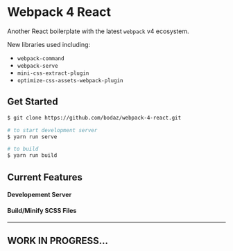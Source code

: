 # Webpack 4 React

Another React boilerplate with the latest `webpack` v4 ecosystem.

New libraries used including:

- `webpack-command`
- `webpack-serve`
- `mini-css-extract-plugin`
- `optimize-css-assets-webpack-plugin`

## Get Started

```bash
$ git clone https://github.com/bodaz/webpack-4-react.git

# to start development server
$ yarn run serve

# to build
$ yarn run build
```

## Current Features

#### Developement Server

#### Build/Minify SCSS Files

---

## WORK IN PROGRESS...

